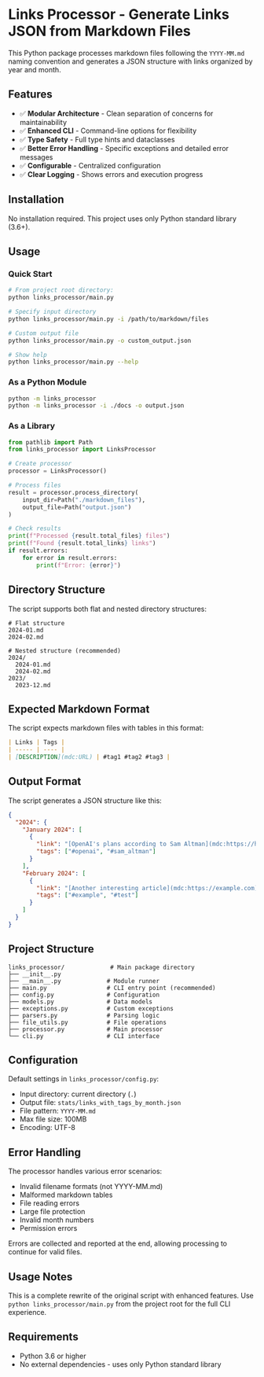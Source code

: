 # Links Processor - Generate Links JSON from Markdown Files

This Python package processes markdown files following the `YYYY-MM.md` naming convention and generates a JSON structure with links organized by year and month.

## Features

- ✅ **Modular Architecture** - Clean separation of concerns for maintainability
- ✅ **Enhanced CLI** - Command-line options for flexibility
- ✅ **Type Safety** - Full type hints and dataclasses
- ✅ **Better Error Handling** - Specific exceptions and detailed error messages
- ✅ **Configurable** - Centralized configuration
- ✅ **Clear Logging** - Shows errors and execution progress

## Installation

No installation required. This project uses only Python standard library (3.6+).

## Usage

### Quick Start

```bash
# From project root directory:
python links_processor/main.py

# Specify input directory
python links_processor/main.py -i /path/to/markdown/files

# Custom output file
python links_processor/main.py -o custom_output.json

# Show help
python links_processor/main.py --help
```

### As a Python Module

```bash
python -m links_processor
python -m links_processor -i ./docs -o output.json
```

### As a Library

```python
from pathlib import Path
from links_processor import LinksProcessor

# Create processor
processor = LinksProcessor()

# Process files
result = processor.process_directory(
    input_dir=Path("./markdown_files"),
    output_file=Path("output.json")
)

# Check results
print(f"Processed {result.total_files} files")
print(f"Found {result.total_links} links")
if result.errors:
    for error in result.errors:
        print(f"Error: {error}")
```

## Directory Structure

The script supports both flat and nested directory structures:

```
# Flat structure
2024-01.md
2024-02.md

# Nested structure (recommended)
2024/
  2024-01.md
  2024-02.md
2023/
  2023-12.md
```

## Expected Markdown Format

The script expects markdown files with tables in this format:

```markdown
| Links | Tags |
| ----- | ---- |
| [DESCRIPTION](mdc:URL) | #tag1 #tag2 #tag3 |
```

## Output Format

The script generates a JSON structure like this:

```json
{
  "2024": {
    "January 2024": [
      {
        "link": "[OpenAI's plans according to Sam Altman](mdc:https://humanloop.com/blog/openai-plans)",
        "tags": ["#openai", "#sam_altman"]
      }
    ],
    "February 2024": [
      {
        "link": "[Another interesting article](mdc:https://example.com)",
        "tags": ["#example", "#test"]
      }
    ]
  }
}
```

## Project Structure

```
links_processor/             # Main package directory
├── __init__.py
├── __main__.py             # Module runner
├── main.py                 # CLI entry point (recommended)
├── config.py               # Configuration
├── models.py               # Data models
├── exceptions.py           # Custom exceptions
├── parsers.py              # Parsing logic
├── file_utils.py           # File operations
├── processor.py            # Main processor
└── cli.py                  # CLI interface
```

## Configuration

Default settings in `links_processor/config.py`:
- Input directory: current directory (`.`)
- Output file: `stats/links_with_tags_by_month.json`
- File pattern: `YYYY-MM.md`
- Max file size: 100MB
- Encoding: UTF-8

## Error Handling

The processor handles various error scenarios:
- Invalid filename formats (not YYYY-MM.md)
- Malformed markdown tables
- File reading errors
- Large file protection
- Invalid month numbers
- Permission errors

Errors are collected and reported at the end, allowing processing to continue for valid files.

## Usage Notes

This is a complete rewrite of the original script with enhanced features. Use `python links_processor/main.py` from the project root for the full CLI experience.

## Requirements

- Python 3.6 or higher
- No external dependencies - uses only Python standard library